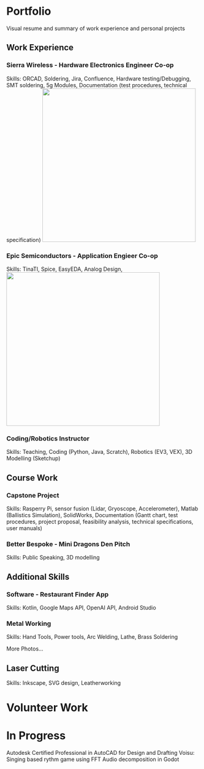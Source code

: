 # Portfolio
Visual resume and summary of work experience and personal projects
## Work Experience


### Sierra Wireless - Hardware Electronics Engineer Co-op
Skills: ORCAD, Soldering, Jira, Confluence, Hardware testing/Debugging, SMT soldering, 5g Modules, Documentation (test procedures, technical specification)
[<img width="400px" src="photos/Sierra Wireless CoOp/module2.jpg" />](https://github.com/armadail/Portfolio/tree/main/photos/Sierra%20Wireless%20CoOp)

### Epic Semiconductors - Application Engieer Co-op
Skills: TinaTI, Spice, EasyEDA, Analog Design, 
[<img width="400px" src="photos/Epic Semiconductors CoOp/module2.jpg" />]([https://github.com/armadail/Portfolio/tree/main/photos/Sierra%20Wireless%20CoOp](https://github.com/armadail/Portfolio/tree/main/photos/Epic%20Semiconductors%20CoOp))

### Coding/Robotics Instructor
Skills: Teaching, Coding (Python, Java, Scratch), Robotics (EV3, VEX), 3D Modelling (Sketchup)

## Course Work
### Capstone Project 
Skills: Rasperry Pi, sensor fusion (Lidar, Gryoscope, Accelerometer), Matlab (Ballistics Simulation), SolidWorks, Documentation (Gantt chart, test procedures, project proposal, feasibility analysis, technical specifications, user manuals) 

### Better Bespoke - Mini Dragons Den Pitch
Skills: Public Speaking, 3D modelling

## Additional Skills
### Software - Restaurant Finder App
Skills: Kotlin, Google Maps API, OpenAI API, Android Studio

### Metal Working 
Skills: Hand Tools, Power tools, Arc Welding, Lathe, Brass Soldering 


More Photos...
## Laser Cutting
Skills: Inkscape, SVG design, Leatherworking



# Volunteer Work

# In Progress
Autodesk Certified Professional in AutoCAD for Design and Drafting
Voisu: Singing based rythm game using FFT Audio decomposition in Godot


